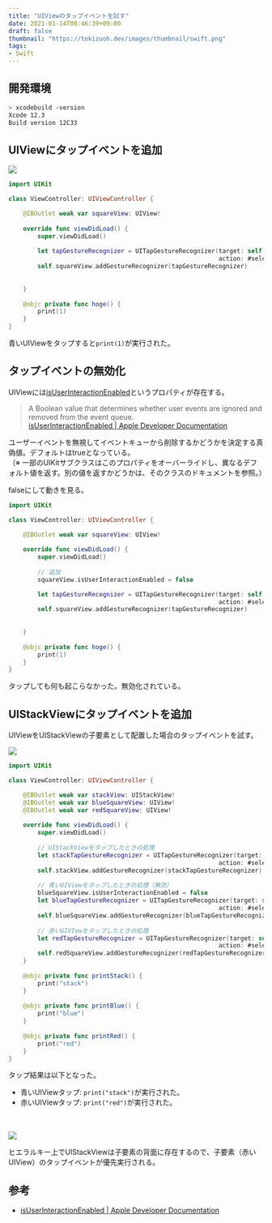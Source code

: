 ```yaml
---
title: "UIViewのタップイベントを試す"
date: 2021-01-14T08:46:39+09:00
draft: false
thumbnail: "https://tokizuoh.dev/images/thumbnail/swift.png"
tags:
- Swift
---
```

  
<!--more-->  
  
## 開発環境  
  
```bash
> xcodebuild -version
Xcode 12.3
Build version 12C33
```
  
## UIViewにタップイベントを追加
  
![](./1.png)  
  
```swift
import UIKit

class ViewController: UIViewController {

    @IBOutlet weak var squareView: UIView!
    
    override func viewDidLoad() {
        super.viewDidLoad()
        
        let tapGestureRecognizer = UITapGestureRecognizer(target: self,
                                                          action: #selector(hoge))
        self.squareView.addGestureRecognizer(tapGestureRecognizer)
        
        
    }
    
    @objc private func hoge() {
        print(1)
    }
}

```
  
青いUIViewをタップすると`print(1)`が実行された。  
  
## タップイベントの無効化
UIViewには[isUserInteractionEnabled](https://developer.apple.com/documentation/uikit/uiview/1622577-isuserinteractionenabled)というプロパティが存在する。  
  
> A Boolean value that determines whether user events are ignored and removed from the event queue.  
> [isUserInteractionEnabled | Apple Developer Documentation](https://developer.apple.com/documentation/uikit/uiview/1622577-isuserinteractionenabled)  
  
ユーザーイベントを無視してイベントキューから削除するかどうかを決定する真偽値。デフォルトはtrueとなっている。  
（※ 一部のUIKitサブクラスはこのプロパティをオーバーライドし、異なるデフォルト値を返す。別の値を返すかどうかは、そのクラスのドキュメントを参照。）  
  
falseにして動きを見る。  
  
```swift
import UIKit

class ViewController: UIViewController {

    @IBOutlet weak var squareView: UIView!
    
    override func viewDidLoad() {
        super.viewDidLoad()
        
        // 追加
        squareView.isUserInteractionEnabled = false

        let tapGestureRecognizer = UITapGestureRecognizer(target: self,
                                                          action: #selector(hoge))
        self.squareView.addGestureRecognizer(tapGestureRecognizer)
        
        
    }
    
    @objc private func hoge() {
        print(1)
    }
}

```
  
タップしても何も起こらなかった。無効化されている。  
  
## UIStackViewにタップイベントを追加
  
UIViewをUIStackViewの子要素として配置した場合のタップイベントを試す。  
  
![](./2.png)  
  
```swift
import UIKit

class ViewController: UIViewController {

    @IBOutlet weak var stackView: UIStackView!
    @IBOutlet weak var blueSquareView: UIView!
    @IBOutlet weak var redSquareView: UIView!
    
    override func viewDidLoad() {
        super.viewDidLoad()
        
        // UIStackViewをタップしたときの処理
        let stackTapGestureRecognizer = UITapGestureRecognizer(target: self,
                                                          action: #selector(printStack))
        self.stackView.addGestureRecognizer(stackTapGestureRecognizer)
        
        // 青いUIViewをタップしたときの処理（無効）
        blueSquareView.isUserInteractionEnabled = false
        let blueTapGestureRecognizer = UITapGestureRecognizer(target: self,
                                                          action: #selector(printBlue))
        self.blueSquareView.addGestureRecognizer(blueTapGestureRecognizer)
        
        // 赤いUIVIewをタップしたときの処理
        let redTapGestureRecognizer = UITapGestureRecognizer(target: self,
                                                          action: #selector(printRed))
        self.redSquareView.addGestureRecognizer(redTapGestureRecognizer)
    }
    
    @objc private func printStack() {
        print("stack")
    }
    
    @objc private func printBlue() {
        print("blue")
    }
    
    @objc private func printRed() {
        print("red")
    }
}
```
  
タップ結果は以下となった。  
  
- 青いUIViewタップ: `print("stack")`が実行された。  
- 赤いUIViewタップ: `print("red")`が実行された。  
  
　
  
![](./3.png)  
  
ヒエラルキー上でUIStackViewは子要素の背面に存在するので、子要素（赤いUIView）のタップイベントが優先実行される。  
  
## 参考  
- [isUserInteractionEnabled | Apple Developer Documentation](https://developer.apple.com/documentation/uikit/uiview/1622577-isuserinteractionenabled)  
  